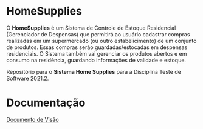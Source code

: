 # HomeSupplies

O **HomeSupplies** é um Sistema de Controle de Estoque Residencial (Gerenciador de Despensas) que permitirá ao usuário cadastrar compras realizadas em um supermercado (ou outro estabelicimento) de um conjunto de produtos. Essas compras serão guardadas/estocadas em despensas residenciais. O Sistema também vai gerenciar os produtos abertos e em consumo na residência, guardando informações de validade e estoque.

Repositório para o **Sistema Home Supplies** para a Disciplina Teste de Software 2021.2.

# Documentação

[Documento de Visão](docs/doc-visao.md)
